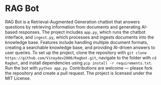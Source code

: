 # RAG Bot

RAG Bot is a Retrieval-Augmented Generation chatbot that answers questions by retrieving information from documents and generating AI-based responses. The project includes `app.py`, which runs the chatbot interface, and `ingest.py`, which processes and ingests documents into the knowledge base. Features include handling multiple document formats, creating a searchable knowledge base, and providing AI-driven answers to user queries. To set up the project, clone the repository with `git clone https://github.com/Vinaydev2000/Ragbot.git`, navigate to the folder with `cd Ragbot`, and install dependencies using `pip install -r requirements.txt`. Run the bot with `python app.py`. Contributions are welcome — please fork the repository and create a pull request. The project is licensed under the MIT License.

